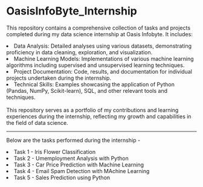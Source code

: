 # OasisInfoByte_Internship
This repository contains a comprehensive collection of tasks and projects completed during my data science internship at Oasis Infobyte. It includes:

<li> Data Analysis: Detailed analyses using various datasets, demonstrating proficiency in data cleaning, exploration, and visualization.</li>
<li> Machine Learning Models: Implementations of various machine learning algorithms including supervised and unsupervised learning techniques.</li>
<li> Project Documentation: Code, results, and documentation for individual projects undertaken during the internship.</li>
<li> Technical Skills: Examples showcasing the application of Python (Pandas, NumPy, Scikit-learn), SQL, and other relevant tools and techniques.</li>
<br/>
This repository serves as a portfolio of my contributions and learning experiences during the internship, reflecting my growth and capabilities in the field of data science.

<hr>

Below are the tasks performed during the internship -
<li> Task 1 - Iris Flower Classification </li>
<li> Task 2 - Umemployment Analysis with Python </li>
<li> Task 3 - Car Price Prediction with Machine Learning </li>
<li> Task 4 - Email Spam Detection with MAchine Learning </li>
<li> Task 5 - Sales Prediction using Python </li>
